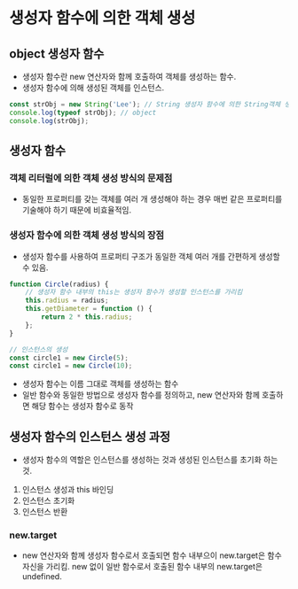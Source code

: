 # 생성자 함수에 의한 객체 생성

## object 생성자 함수
- 생성자 함수란 new 연산자와 함께 호출하여 객체를 생성하는 함수.
- 생성자 함수에 의해 생성된 객체를 인스턴스.
```javascript
const strObj = new String('Lee'); // String 생성자 함수에 의한 String객체 생성
console.log(typeof strObj); // object
console.log(strObj);
```

## 생성자 함수
### 객체 리터럴에 의한 객체 생성 방식의 문제점
- 동일한 프로퍼티를 갖는 객체를 여러 개 생성해야 하는 경우 매번 같은 프로퍼티를 기술해야 하기 때문에 비효율적임.

### 생성자 함수에 의한 객체 생성 방식의 장점
- 생성자 함수를 사용하여 프로퍼티 구조가 동일한 객체 여러 개를 간편하게 생성할 수 있음.
```javascript
function Circle(radius) {
    // 생성자 함수 내부의 this는 생성자 함수가 생성할 인스턴스를 가리킴
    this.radius = radius; 
    this.getDiameter = function () {
        return 2 * this.radius;
    };
}

// 인스턴스의 생성
const circle1 = new Circle(5);
const circle1 = new Circle(10);
```
- 생성자 함수는 이름 그대로 객체를 생성하는 함수
- 일반 함수와 동일한 방법으로 생성자 함수를 정의하고, new 연산자와 함께 호출하면 해당 함수는 생성자 함수로 동작

## 생성자 함수의 인스턴스 생성 과정
- 생성자 함수의 역할은 인스턴스를 생성하는 것과 생성된 인스턴스를 초기화 하는 것.
1) 인스턴스 생성과 this 바인딩
2) 인스턴스 초기화
3) 인스턴스 반환

### new.target
- new 연산자와 함께 생성자 함수로서 호출되면 함수 내부으이 new.target은 함수 자신을 가리킴.
new 없이 일반 함수로서 호출된 함수 내부의 new.target은 undefined.
